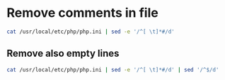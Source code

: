# Remove comments in file

```bash
cat /usr/local/etc/php/php.ini | sed -e '/^[ \t]*#/d'
```

## Remove also empty lines

```bash
cat /usr/local/etc/php/php.ini | sed -e '/^[ \t]*#/d' | sed '/^$/d'
```
